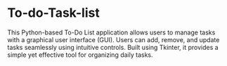# To-do-Task-list
This Python-based To-Do List application allows users to manage tasks with a graphical user interface (GUI). Users can add, remove, and update tasks seamlessly using intuitive controls. Built using Tkinter, it provides a simple yet effective tool for organizing daily tasks.
